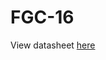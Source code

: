 # FGC-16

View datasheet [here](https://docs.google.com/spreadsheets/d/1bagL_yX_ullKfEMETFIMV0RIFsRq73ULrNGZyCADKzc/edit?usp=sharing)
